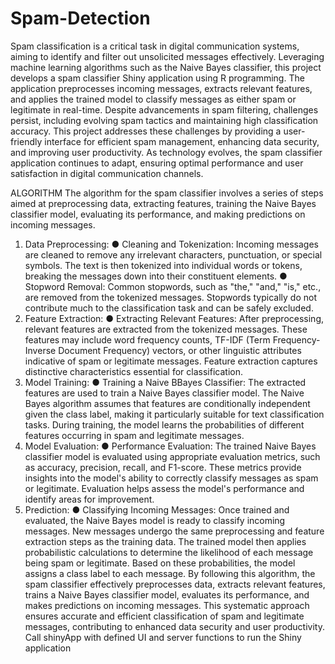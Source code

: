 # Spam-Detection

Spam classification is a critical task in digital communication systems, aiming to
identify and filter out unsolicited messages effectively. Leveraging machine learning
algorithms such as the Naive Bayes classifier, this project develops a spam classifier
Shiny application using R programming. The application preprocesses incoming
messages, extracts relevant features, and applies the trained model to classify
messages as either spam or legitimate in real-time. Despite advancements in spam
filtering, challenges persist, including evolving spam tactics and maintaining high
classification accuracy. This project addresses these challenges by providing a
user-friendly interface for efficient spam management, enhancing data security, and
improving user productivity. As technology evolves, the spam classifier application
continues to adapt, ensuring optimal performance and user satisfaction in digital
communication channels.


ALGORITHM
The algorithm for the spam classifier involves a series of steps aimed at preprocessing
data, extracting features, training the Naive Bayes classifier model, evaluating its
performance, and making predictions on incoming messages.
1. Data Preprocessing:
● Cleaning and Tokenization: Incoming messages are cleaned to remove any
irrelevant characters, punctuation, or special symbols. The text is then tokenized
into individual words or tokens, breaking the messages down into their
constituent elements.
● Stopword Removal: Common stopwords, such as "the," "and," "is," etc., are
removed from the tokenized messages. Stopwords typically do not contribute
much to the classification task and can be safely excluded.
2. Feature Extraction:
● Extracting Relevant Features: After preprocessing, relevant features are
extracted from the tokenized messages. These features may include word
frequency counts, TF-IDF (Term Frequency-Inverse Document Frequency)
vectors, or other linguistic attributes indicative of spam or legitimate messages.
Feature extraction captures distinctive characteristics essential for classification.
3. Model Training:
● Training a Naive BBayes Classifier: The extracted features are used to train a
Naive Bayes classifier model. The Naive Bayes algorithm assumes that features
are conditionally independent given the class label, making it particularly
suitable for text classification tasks. During training, the model learns the
probabilities of different features occurring in spam and legitimate messages.
4. Model Evaluation:
● Performance Evaluation: The trained Naive Bayes classifier model is evaluated
using appropriate evaluation metrics, such as accuracy, precision, recall, and
F1-score. These metrics provide insights into the model's ability to correctly
classify messages as spam or legitimate. Evaluation helps assess the model's
performance and identify areas for improvement.
5. Prediction:
● Classifying Incoming Messages: Once trained and evaluated, the Naive Bayes
model is ready to classify incoming messages. New messages undergo the same
preprocessing and feature extraction steps as the training data. The trained model
then applies probabilistic calculations to determine the likelihood of each
message being spam or legitimate. Based on these probabilities, the model
assigns a class label to each message.
By following this algorithm, the spam classifier effectively preprocesses data, extracts
relevant features, trains a Naive Bayes classifier model, evaluates its performance, and
makes predictions on incoming messages. This systematic approach ensures accurate
and efficient classification of spam and legitimate messages, contributing to enhanced
data security and user productivity.
Call shinyApp with defined UI and server functions to run the Shiny application
